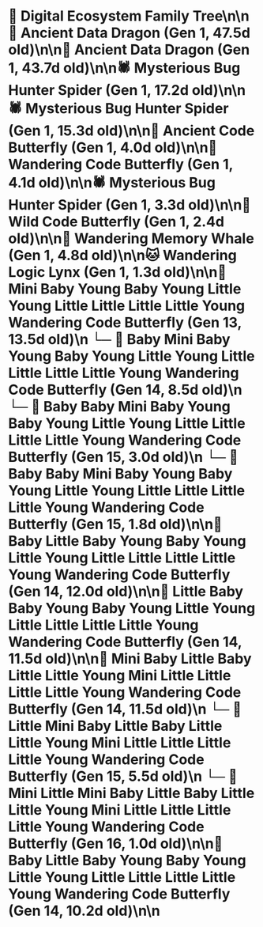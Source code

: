 # 🌳 Digital Ecosystem Family Tree\n\n🐉 Ancient Data Dragon (Gen 1, 47.5d old)\n\n🐉 Ancient Data Dragon (Gen 1, 43.7d old)\n\n🕷️ Mysterious Bug Hunter Spider (Gen 1, 17.2d old)\n\n🕷️ Mysterious Bug Hunter Spider (Gen 1, 15.3d old)\n\n🦋 Ancient Code Butterfly (Gen 1, 4.0d old)\n\n🦋 Wandering Code Butterfly (Gen 1, 4.1d old)\n\n🕷️ Mysterious Bug Hunter Spider (Gen 1, 3.3d old)\n\n🦋 Wild Code Butterfly (Gen 1, 2.4d old)\n\n🐋 Wandering Memory Whale (Gen 1, 4.8d old)\n\n🐱 Wandering Logic Lynx (Gen 1, 1.3d old)\n\n🦋 Mini Baby Young Baby Young Little Young Little Little Little Little Young Wandering Code Butterfly (Gen 13, 13.5d old)\n  └─ 🦋 Baby Mini Baby Young Baby Young Little Young Little Little Little Little Young Wandering Code Butterfly (Gen 14, 8.5d old)\n    └─ 🦋 Baby Baby Mini Baby Young Baby Young Little Young Little Little Little Little Young Wandering Code Butterfly (Gen 15, 3.0d old)\n    └─ 🦋 Baby Baby Mini Baby Young Baby Young Little Young Little Little Little Little Young Wandering Code Butterfly (Gen 15, 1.8d old)\n\n🦋 Baby Little Baby Young Baby Young Little Young Little Little Little Little Young Wandering Code Butterfly (Gen 14, 12.0d old)\n\n🦋 Little Baby Baby Young Baby Young Little Young Little Little Little Little Young Wandering Code Butterfly (Gen 14, 11.5d old)\n\n🦋 Mini Baby Little Baby Little Little Young Mini Little Little Little Little Young Wandering Code Butterfly (Gen 14, 11.5d old)\n  └─ 🦋 Little Mini Baby Little Baby Little Little Young Mini Little Little Little Little Young Wandering Code Butterfly (Gen 15, 5.5d old)\n    └─ 🦋 Mini Little Mini Baby Little Baby Little Little Young Mini Little Little Little Little Young Wandering Code Butterfly (Gen 16, 1.0d old)\n\n🦋 Baby Little Baby Young Baby Young Little Young Little Little Little Little Young Wandering Code Butterfly (Gen 14, 10.2d old)\n\n